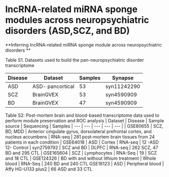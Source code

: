# lncRNA-related miRNA sponge modules across neuropsychiatric disorders (ASD,SCZ, and BD)
**Inferring lncRNA-related miRNA sponge module across neuropsychiatric disorders **


Table S1. Datasets used to build the pan-neuropsychiatric disorder transcriptome

| Disease	| Dataset	| Samples	| Synapse |
| --- | --- | --- | --- |
| ASD	| ASD- pancortical	| 53	| syn11242290
| SCZ	| BrainGVEX	| 53	| syn4590909
| BD	| BrainGVEX	| 47	| syn4590909

Table S2: Post-mortem brain and blood-based transcriptome data used to perform module preservation and ROC analysis
| Dataset	| Disease	| Sample source	| Sequencing	| Samples
| --- | --- | --- | --- | --- |
| GSE80655 | SCZ, BD, MDD	| Anterior cingulate gyrus, dorsolateral prefrontal cortex, and nucleus accumbens	| RNA-seq | 281 post-mortem brain tissues from 24 patients in each condition
| GSE64018 | ASD	| Cortex	| RNA-seq	| 12 -ASD 12- Control
| syn2759792	| SCZ and BD	| DLPFC	| RNA-seq	| 262 SCZ, 47 BD and 295 CTL
| GSE165604 | SCZ	| Lymphocytes	| RNA-Seq	| 19 | SCZ and 18 CTL
| GSE124326 | BD with and without lithium treatment	| Whole blood	| RNA-Seq	| 240 BD and 240 CTL
GSE18123 | ASD	| Peripheral blood	| Affy HG-U133 plus2	| 66 ASD and 33 CTL
